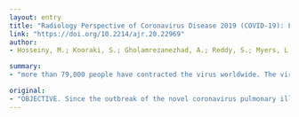 ```yaml
---
layout: entry
title: "Radiology Perspective of Coronavirus Disease 2019 (COVID-19): Lessons From Severe Acute Respiratory Syndrome and Middle East Respiratory Syndrome"
link: "https://doi.org/10.2214/ajr.20.22969"
author:
- Hosseiny, M.; Kooraki, S.; Gholamrezanezhad, A.; Reddy, S.; Myers, L.

summary:
- "more than 79,000 people have contracted the virus worldwide. The virus is rapidly spreading with human-to-human transmission. Similar pulmonary syndromes have been reported from other strains of the coronavirus family. Our aim is to review the lessons from imaging studies obtained during severe acute respiratory syndrome and Middle East respiratory syndrome (MERS) outbreaks. A review of experiences with the MERS and SARS outbreaks will help us better understand the role of the radiologist in combating the outbreak of COVID-19. Since the outbreak in China have contracted it since the outbreak."

original:
- "OBJECTIVE. Since the outbreak of the novel coronavirus pulmonary illness coronavirus disease 2019 (COVID-19) in China, more than 79,000 people have contracted the virus worldwide. The virus is rapidly spreading with human-to-human transmission despite imposed precautions. Because similar pulmonary syndromes have been reported from other strains of the coronavirus family, our aim is to review the lessons from imaging studies obtained during severe acute respiratory syndrome (SARS) and Middle East respiratory syndrome (MERS) outbreaks. CONCLUSION. The review of experiences with the MERS and SARS outbreaks will help us better understand the role of the radiologist in combating the outbreak of COVID-19. The known imaging manifestations of the novel coronavirus and the possible unknowns will also be discussed."
---
```



